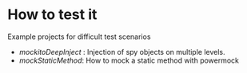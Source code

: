 # How to test it
Example projects for difficult test scenarios

* _mockitoDeepInject_ : Injection of spy objects on multiple levels.
* _mockStaticMethod_: How to mock a static method with powermock
